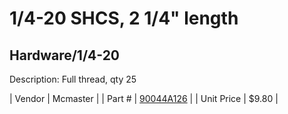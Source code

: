 # 1/4-20 SHCS, 2 1/4" length
## Hardware/1/4-20
Description: 	Full thread, qty 25 

| Vendor | Mcmaster | 
| Part # | [90044A126](http://www.mcmaster.com/) | 
| Unit Price | $9.80 | 
